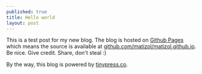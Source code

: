 ```yaml
---
published: true
title: Hello world
layout: post
---
```

This is a test post for my new blog. The blog is hosted on [Github Pages](http://pages.github.com/) which means the source is available at [github.com/matizol/matizol.github.io](http://github.com/matizol/matizol.github.io). Be nice. Give credit. Share, don't steal :)

By the way, this blog is powered by [tinypress.co](https://tinypress.co).